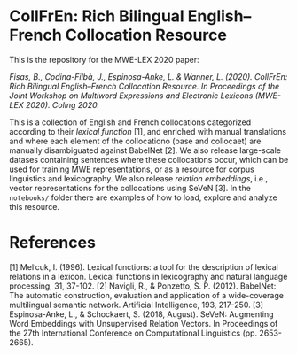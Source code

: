 # CollFrEn: Rich Bilingual English–French Collocation Resource

This is the repository for the MWE-LEX 2020 paper: 

_Fisas, B., Codina-Filbà, J., Espinosa-Anke, L. & Wanner, L. (2020). CollFrEn: Rich Bilingual English–French Collocation Resource. In Proceedings of the Joint Workshop on Multiword Expressions and Electronic Lexicons (MWE-LEX 2020). Coling 2020._

This is a collection of English and French collocations categorized according to their _lexical function_ [1], and enriched with manual translations and where each element of the collocationo (base and collocaet) are manually disambiguated against BabelNet [2]. We also release large-scale datases containing sentences where these collocations occur, which can be used for training MWE representations, or as a resource for corpus linguistics and lexicography. We also release _relation embeddings_, i.e., vector representations for the collocations using SeVeN [3]. In the `notebooks/` folder there are examples of how to load, explore and analyze this resource.

# References

[1] Mel’cuk, I. (1996). Lexical functions: a tool for the description of lexical relations in a lexicon. Lexical functions in lexicography and natural language processing, 31, 37-102.
[2] Navigli, R., & Ponzetto, S. P. (2012). BabelNet: The automatic construction, evaluation and application of a wide-coverage multilingual semantic network. Artificial Intelligence, 193, 217-250.
[3] Espinosa-Anke, L., & Schockaert, S. (2018, August). SeVeN: Augmenting Word Embeddings with Unsupervised Relation Vectors. In Proceedings of the 27th International Conference on Computational Linguistics (pp. 2653-2665).
